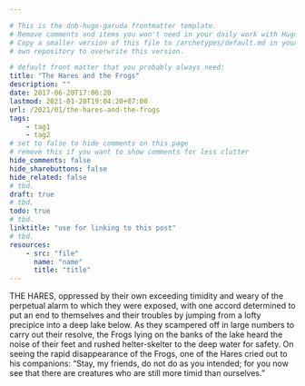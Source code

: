 ```yaml
---

# This is the dnb-hugo-garuda frontmatter template. 
# Remove comments and items you won't need in your daily work with Hugo.
# Copy a smaller version of this file to /archetypes/default.md in your
# own repository to overwrite this version.

# default front matter that you probably always need:
title: "The Hares and the Frogs"
description: ""
date: 2017-06-20T17:06:20
lastmod: 2021-01-20T19:04:20+07:00
url: /2021/01/the-hares-and-the-frogs
tags:
    - tag1
    - tag2
# set to false to hide comments on this page
# remove this if you want to show comments for less clutter
hide_comments: false
hide_sharebuttons: false
hide_related: false
# tbd.
draft: true
# tbd.
todo: true
# tbd.
linktitle: "use for linking to this post"
# tbd.
resources:
    - src: "file"
      name: "name"
      title: "title"
---
```

THE HARES, oppressed by their own exceeding timidity and weary of the perpetual alarm to which they were exposed, with one accord determined to put an end to themselves and their troubles by jumping from a lofty precipice into a deep lake below. As they scampered off in large numbers to carry out their resolve, the Frogs lying on the banks of the lake heard the noise of their feet and rushed helter-skelter to the deep water for safety. On seeing the rapid disappearance of the Frogs, one of the Hares cried out to his companions: “Stay, my friends, do not do as you intended; for you now see that there are creatures who are still more timid than ourselves.”



